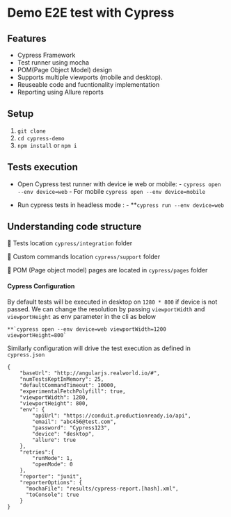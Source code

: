 # **Demo** E2E test with Cypress

## Features
- Cypress Framework
- Test runner using mocha 
- POM(Page Object Model) design
- Supports multiple viewports (mobile and desktop). 
- Reuseable code and fucntionality implementation
- Reporting using Allure reports

## Setup

1. `git clone `
2. `cd cypress-demo`  
3. `npm install` or `npm i`


## Tests execution

- Open Cypress test runner with device ie web or mobile:
      - `cypress open --env device=web` 
      - For mobile `cypress open --env device=mobile`
    
- Run cypress tests in headless mode :
      - **`cypress run --env device=web`

##  Understanding code structure
:file_folder: Tests location `cypress/integration` folder

:file_folder: Custom commands location `cypress/support` folder

:file_folder: POM (Page object model) pages are located in `cypress/pages` folder 

#### Cypress Configuration

By default tests will be executed in desktop on `1280 * 800` if device is not passed. We can change the resolution by passing `viewportWidth` and  `viewportHeight` as env parameter in the cli as below

    **`cypress open --env device=web viewportWidth=1200 viewportHeight=800` 

Similarly configuration will drive the test execution as defined in `cypress.json` 

```
{
    "baseUrl": "http://angularjs.realworld.io/#",
    "numTestsKeptInMemory": 25,
    "defaultCommandTimeout": 10000,
    "experimentalFetchPolyfill": true,
    "viewportWidth": 1280,
    "viewportHeight": 800,
    "env": {
        "apiUrl": "https://conduit.productionready.io/api",
        "email": "abc456@test.com",
        "password": "Cypress123",
        "device": "desktop",
        "allure": true
    },
    "retries":{
        "runMode": 1,
        "openMode": 0
    },
    "reporter": "junit",
    "reporterOptions": {
      "mochaFile": "results/cypress-report.[hash].xml",
      "toConsole": true
    }
}
```